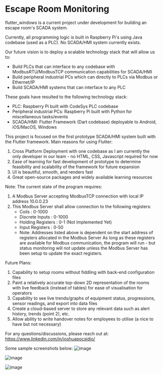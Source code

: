# Escape Room Monitoring

flutter_windows is a current project under development for building an escape room's SCADA system.

Currently, all programming logic is built in Raspberry Pi's using Java codebase (used as a PLC). No SCADA/HMI system currently exists.

Our future vision is to deploy a scalable technology stack that will allow us to:
- Build PLCs that can interface to any codebase with ModbusRTU/ModbusTCP communication capabilities for SCADA/HMI
- Build peripheral industrial PCs which can directly to PLCs via Modbus or Ethernet/IP
- Build SCADA/HMI systems that can interface to any PLC

These goals have resulted to the following technology stack:
- PLC: Raspberry Pi built with CodeSys PLC codebase
- Peripheral industrial PCs: Raspberry Pi built with Python for miscellaneous tasks/events
- SCADA/HMI: Flutter Framework (Dart codebase) deployable to Android, iOS/MacOS, Windows

This project is focused on the first prototype SCADA/HMI system built with the Flutter framework.
Main reasons for using Flutter:
1. Cross Platform Deployment with one codebase as I am currently the only developer in our team - no HTML, CSS, Javascript required for now
2. Ease of learning for fast development of prototype to determine feasibility and scalability of the framework for future expansion
3. UI is beautiful, smooth, and renders fast
4. Great open-source packages and widely available learning resources

Note: The current state of the program requires:
1. A Modbus Server accepting ModbusTCP connection with local IP address 10.0.0.23
2. This Modbus Server shall allow connection to the following registers:
    - Coils             : 0-1000
    - Discrete Inputs   : 0-1000
    - Holding Registers : 0-1 (Not Implemented Yet)
    - Input Registers   : 0-50 
    - Note: Addresses listed above is dependent on the start address of registers allocated in the Modbus Server
As long as these registers are available for Modbus communication, the program will run - but status monitoring will not update unless the Modbus Server has been setup to update the exact registers.

Future Plans:
1. Capability to setup rooms without fiddling with back-end configuration files
2. Paint a relatively accurate top-down 2D representation of the rooms with live feedback (instead of tables) for ease of visualisation for operators
3. Capability to see live trends/graphs of equipment status, progressions, sensor readings, and export into data files
4. Create a cloud-based server to store any relevant data such as alert history, trends (point 2), etc.
5. Allow ability to write handover notes for employees to utilise (a nice to have but not necessary)

For any questions/discussions, please reach out at: https://www.linkedin.com/in/joshuapocsidio/

Some sample screenshots below:
![image](https://user-images.githubusercontent.com/23231101/178146921-419e7249-812a-47b6-8a52-78b3beecb5f4.png)

![image](https://user-images.githubusercontent.com/23231101/178146907-4986837c-76cc-4774-9339-604bb42adb80.png)

![image](https://user-images.githubusercontent.com/23231101/178146941-b44438e8-7263-42a6-b9f6-78752178c6eb.png)


